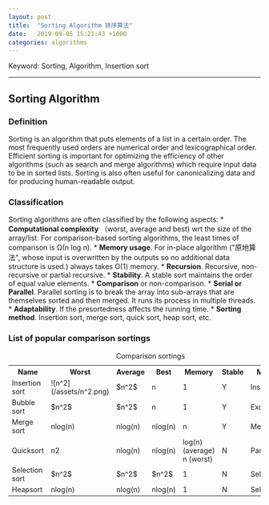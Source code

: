 ```yaml
---
layout: post
title:  "Sorting Algorithm 排序算法"
date:   2019-09-05 15:21:43 +1000
categories: algorithms
---
```


Keyword: Sorting, Algorithm, Insertion sort
* * *
<h2 id="sorting">Sorting Algorithm</h2>
<h3 id="definition">Definition</h3>
Sorting is an algorithm that puts elements of a list in a certain order. The most frequently used orders are numerical order and lexicographical order. Efficient sorting is important for optimizing the efficiency of other algorithms (such as search and merge algorithms) which require input data to be in sorted lists. Sorting is also often useful for canonicalizing data and for producing human-readable output.
<h3 id="classification">Classification</h3>
Sorting algorithms are often classified by the following aspects:
* <b>Computational complexity</b> （worst, average and best) wrt the size of the array/list. For comparison-based sorting algorithms, the least times of comparison is Ω(n log n).
* <b>Memory usage</b>. For in-place algorithm ("原地算法", whose input is overwritten by the outputs so no additional data structure is used.) always takes O(1) memory.
* <b>Recursion</b>. Recursive, non-recursive or partial recursive.
* <b>Stability</b>. A stable sort maintains the order of equal value elements.
* <b>Comparison</b> or non-comparison.
* <b>Serial or Parallel</b>. Parallel sorting is to break the array into sub-arrays that are themselves sorted and then merged. It runs its process in multiple threads. 
* <b>Adaptability</b>. If the presortedness affects the running time.
* <b>Sorting method</b>. Insertion sort, merge sort, quick sort, heap sort, etc.

<h3 id="list">List of popular comparison sortings</h3>
<table style="width:100%">
  <caption>Comparison sortings</caption>
  <tr>
    <th>Name</th><th>Worst</th><th>Average</th><th>Best</th><th>Memory</th><th>Stable</th><th>Method</th>
  </tr>
  <tr>
    <td>Insertion sort</td><td>![n^2](/assets/n^2.png)</td><td>$n^2$</td><td>n</td><td>1</td><td>Y</td><td>Insertion</td>
  </tr>
  <tr>
    <td>Bubble sort</td><td>$n^2$</td><td>$n^2$</td><td>n</td><td>1</td><td>Y</td><td>Exchanging</td>
  </tr>
  <tr>
    <td>Merge sort</td><td>nlog(n)</td><td>nlog(n)</td><td>nlog(n)</td><td>n</td><td>Y</td><td>Merging</td>
  </tr>
  <tr>
    <td>Quicksort</td><td>n2</td><td>nlog(n)</td><td>nlog(n)</td><td>log(n) (average) <br> n (worst) </td><td>N</td><td>Partitioning</td>
  </tr>
  <tr>
    <td>Selection sort</td><td>$n^2$</td><td>$n^2$</td><td>$n^2$</td><td>1</td><td>N</td><td>Selection</td>
  </tr>
  <tr>
    <td>Heapsort</td><td>nlog(n)</td><td>nlog(n)</td><td>nlog(n)</td><td>1</td><td>N</td><td>Selection</td>
  </tr>
</table>

